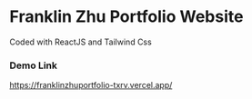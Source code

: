 # Franklin Zhu Portfolio Website
Coded with ReactJS and Tailwind Css
### Demo Link
https://franklinzhuportfolio-txrv.vercel.app/
